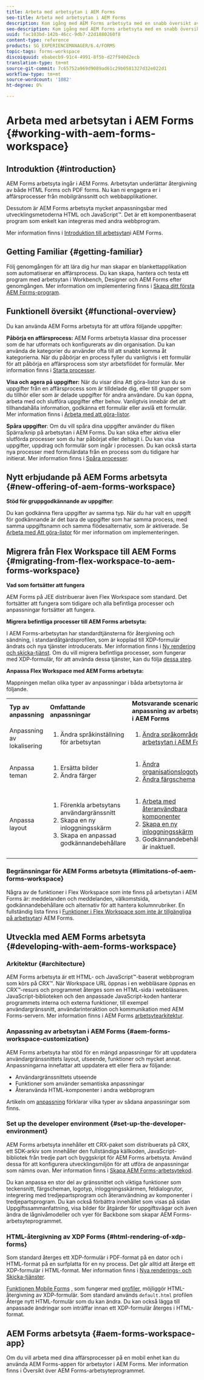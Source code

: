 ```yaml
---
title: Arbeta med arbetsytan i AEM Forms
seo-title: Arbeta med arbetsytan i AEM Forms
description: Kom igång med AEM Forms arbetsyta med en snabb översikt av processarbetsflödena.
seo-description: Kom igång med AEM Forms arbetsyta med en snabb översikt av processarbetsflödena.
uuid: fac103bd-142b-46cc-9db7-22d1880260f8
content-type: reference
products: SG_EXPERIENCEMANAGER/6.4/FORMS
topic-tags: forms-workspace
discoiquuid: ebabecb9-91c4-4991-8f5b-d27f940d2ecb
translation-type: tm+mt
source-git-commit: 7c65752a969d9089ad61c29b0581327d32e022d1
workflow-type: tm+mt
source-wordcount: '1082'
ht-degree: 0%

---
```



# Arbeta med arbetsytan i AEM Forms {#working-with-aem-forms-workspace}

## Introduktion {#introduction}

AEM Forms arbetsyta ingår i AEM Forms. Arbetsytan underlättar återgivning av både HTML Forms och PDF forms. Nu kan ni engagera er i affärsprocesser från mobilgränssnitt och webbapplikationer.

Dessutom är AEM Forms arbetsyta mycket anpassningsbar med utvecklingsmetoderna HTML och JavaScript™. Det är ett komponentbaserat program som enkelt kan integreras med andra webbprogram.

Mer information finns i [Introduktion till arbetsytan](/help/forms/using/introduction-html-workspace.md)i AEM Forms.

## Getting Familiar {#getting-familiar}

Följ genomgången för att lära dig hur man skapar en blankettapplikation som automatiserar en affärsprocess. Du kan skapa, hantera och testa ett program med arbetsytan i Workbench, Designer och AEM Forms efter genomgången. Mer information om implementering finns i [Skapa ditt första AEM Forms-program](https://help.adobe.com/en_US/livecycle/11.0/CreateFirstApp/index.html).

## Funktionell översikt {#functional-overview}

Du kan använda AEM Forms arbetsyta för att utföra följande uppgifter:

**Påbörja en affärsprocess:** AEM Forms arbetsyta klassar dina processer som de har utformats och konfigurerats av din organisation. Du kan använda de kategorier du använder ofta till att snabbt komma åt kategorierna. När du påbörjar en process fyller du vanligtvis i ett formulär för att påbörja en affärsprocess som styr arbetsflödet för formulär. Mer information finns i [Starta processer](/help/forms/using/starting-processes.md).

**Visa och agera på uppgifter:** När du visar dina Att göra-listor kan du se uppgifter från en affärsprocess som är tilldelade dig, eller till grupper som du tillhör eller som är delade uppgifter för andra användare. Du kan öppna, arbeta med och slutföra uppgifter efter behov. Vanligtvis innebär det att tillhandahålla information, godkänna ett formulär eller avslå ett formulär. Mer information finns i [Arbeta med att göra-listor](/help/forms/using/todo-lists.md).

**Spåra uppgifter**: Om du vill spåra dina uppgifter använder du fliken Spärra/knip på arbetsytan i AEM Forms. Du kan söka efter aktiva eller slutförda processer som du har påbörjat eller deltagit i. Du kan visa uppgifter, uppdrag och formulär som ingår i processen. Du kan också starta nya processer med formulärdata från en process som du tidigare har initierat. Mer information finns i [Spåra processer](/help/forms/using/tracking-processes.md).

## Nytt erbjudande på AEM Forms arbetsyta {#new-offering-of-aem-forms-workspace}

**Stöd för gruppgodkännande av uppgifter**:

Du kan godkänna flera uppgifter av samma typ. När du har valt en uppgift för godkännande är det bara de uppgifter som har samma process, med samma uppgiftsnamn och samma flödesalternativ, som är aktiverade. Se [Arbeta med Att göra-listor](/help/forms/using/todo-lists.md) för mer information om implementeringen.

## Migrera från Flex Workspace till AEM Forms {#migrating-from-flex-workspace-to-aem-forms-workspace}

**Vad som fortsätter att fungera**

AEM Forms på JEE distribuerar även Flex Workspace som standard. Det fortsätter att fungera som tidigare och alla befintliga processer och anpassningar fortsätter att fungera.

**Migrera befintliga processer till AEM Forms arbetsyta:**

I AEM Forms-arbetsytan har standardtjänsterna för återgivning och sändning, i standardåtgärdsprofilen, som är kopplad till XDP-formulär ändrats och nya tjänster introducerats. Mer information finns i [Ny rendering och skicka-tjänst](/help/forms/using/new-render-submit-service.md). Om du vill migrera befintliga processer, som fungerar med XDP-formulär, för att använda dessa tjänster, kan du följa [dessa steg](/help/forms/using/new-render-submit-service.md).

**Anpassa Flex Workspace med AEM Forms arbetsyta:**

Mappningen mellan olika typer av anpassningar i båda arbetsytorna är följande.

<table> 
 <tbody>
  <tr>
   <td><strong>Typ av anpassning </strong></td> 
   <td><strong>Omfattande anpassningar </strong></td> 
   <td><strong>Motsvarande scenario för anpassning av arbetsytan i AEM Forms</strong></td> 
  </tr>
  <tr>
   <td>Anpassning av lokalisering</td> 
   <td>
    <ol> 
     <li>Ändra språkinställning för arbetsytan</li> 
    </ol> </td> 
   <td>
    <ol> 
     <li><a href="/help/forms/using/changing-locale-user-interface.md">Ändra språkområde för arbetsytan i AEM Forms</a></li> 
    </ol> </td> 
  </tr>
  <tr>
   <td>Anpassa teman</td> 
   <td>
    <ol> 
     <li>Ersätta bilder</li> 
     <li>Ändra färger</li> 
    </ol> </td> 
   <td>
    <ol> 
     <li><a href="/help/forms/using/changing-organization-logo-branding.md">Ändra organisationslogotyp</a> </li> 
     <li><a href="/help/forms/using/changing-color-scheme-interface.md">Ändra färgschema</a></li> 
    </ol> </td> 
  </tr>
  <tr>
   <td>Anpassa layout</td> 
   <td>
    <ol> 
     <li>Förenkla arbetsytans användargränssnitt<br /> </li> 
     <li>Skapa en ny inloggningsskärm</li> 
     <li>Skapa en anpassad godkännandebehållare</li> 
    </ol> </td> 
   <td>
    <ol> 
     <li><a href="/help/forms/using/description-reusable-components.md">Arbeta med återanvändbara komponenter</a></li> 
     <li><a href="/help/forms/using/creating-new-login-screen.md">Skapa en ny inloggningsskärm</a></li> 
     <li>Godkännandebehållaren är inaktuell.</li> 
    </ol> </td> 
  </tr>
 </tbody>
</table>

### Begränsningar för AEM Forms arbetsyta {#limitations-of-aem-forms-workspace}

Några av de funktioner i Flex Workspace som inte finns på arbetsytan i AEM Forms är: meddelanden och meddelanden, välkomstsida, godkännandebehållare och alternativ för att hantera kolumnrubriker. En fullständig lista finns i [Funktioner i Flex Workspace som inte är tillgängliga på arbetsytan](/help/forms/using/features-flex-workspace-available-html.md)i AEM Forms.

## Utveckla med AEM Forms arbetsyta {#developing-with-aem-forms-workspace}

### Arkitektur {#architecture}

AEM Forms arbetsyta är ett HTML- och JavaScript™-baserat webbprogram som körs på CRX™. När Workspace URL öppnas i en webbläsare öppnas en CRX™-resurs och programmet återges som en HTML-sida i webbläsaren. JavaScript-biblioteken och den anpassade JavaScript-koden hanterar programmets interna och externa funktioner, till exempel användargränssnitt, användarinteraktion och kommunikation med AEM Forms-servern. Mer information finns i AEM Forms [arbetsytearkitektur](/help/forms/using/html-workspace-architecture.md).

### Anpassning av arbetsytan i AEM Forms {#aem-forms-workspace-customization}

AEM Forms arbetsyta har stöd för en mängd anpassningar för att uppdatera användargränssnittets layout, utseende, funktioner och mycket annat. Anpassningarna innefattar att uppdatera ett eller flera av följande:

* Användargränssnittets utseende
* Funktioner som använder semantiska anpassningar
* Återanvända HTML-komponenter i andra webbprogram

Artikeln om [anpassning](introduction-customizing-html-workspace.md) förklarar vilka typer av sådana anpassningar som finns.

### Set up the developer environment {#set-up-the-developer-environment}

AEM Forms arbetsyta innehåller ett CRX-paket som distribuerats på CRX, ett SDK-arkiv som innehåller den fullständiga källkoden, JavaScript-bibliotek från tredje part och byggskript för AEM Forms arbetsyta. Använd dessa för att konfigurera utvecklingsmiljön för att utföra de anpassningar som nämns ovan. Mer information finns i [Skapa AEM Forms-arbetsytekod](introduction-customizing-html-workspace.md#building-html-workspace-code).

Du kan anpassa en stor del av gränssnittet och viktiga funktioner som teckensnitt, färgscheman, logotyp, inloggningsskärmen, feldialogrutor, integrering med tredjepartsprogram och återanvändning av komponenter i tredjepartsprogram. Du kan också förbättra innehållet som visas på sidan Uppgiftssammanfattning, visa bilder för åtgärder för uppgiftsvägar och även ändra de lågnivåmodeller och vyer för Backbone som skapar AEM Forms-arbetsyteprogrammet.

### HTML-återgivning av XDP Forms {#html-rendering-of-xdp-forms}

Som standard återges ett XDP-formulär i PDF-format på en dator och i HTML-format på en surfplatta för en ny process. Det går alltid att återge ett XDP-formulär i HTML-format. Mer information finns i [Nya renderings- och Skicka-tjänster](/help/forms/using/new-render-submit-service.md).

[Funktionen Mobile Forms](https://helpx.adobe.com/livecycle/help/mobile-forms/introduction.html) , som fungerar med [profiler](https://helpx.adobe.com/livecycle/help/mobile-forms/creating-profile.html), möjliggör HTML-återgivning av XDP-formulär. Som standard används `default.html` profilen Återge nytt HTML-formulär som du kan ändra. Du kan också lägga till anpassade ändringar som inträffar innan ett XDP-formulär återges i HTML-format.

## AEM Forms arbetsyta {#aem-forms-workspace-app}

Om du vill arbeta med dina affärsprocesser på en mobil enhet kan du använda AEM Forms-appen för arbetsytor i AEM Forms. Mer information finns i Översikt över [](https://helpx.adobe.com/livecycle/help/mobile-workspace/mobile-workspace-overview.html)AEM Forms-arbetsyteprogrammet.
